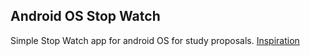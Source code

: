 ## Android OS Stop Watch

Simple Stop Watch app for android OS for study proposals.
[Inspiration](https://youtu.be/w3KvfvgUIds) 
